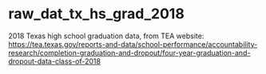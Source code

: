 # raw_dat_tx_hs_grad_2018
2018 Texas high school graduation data, from TEA website: https://tea.texas.gov/reports-and-data/school-performance/accountability-research/completion-graduation-and-dropout/four-year-graduation-and-dropout-data-class-of-2018
